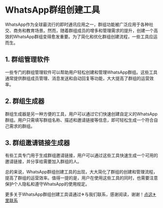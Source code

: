 # WhatsApp群组创建工具

WhatsApp作为全球最流行的即时通讯应用之一，群组功能被广泛应用于各种社交、商务和教育场景。然而，随着群组成员的增多和管理需求的提升，创建一个高效的WhatsApp群组变得愈发重要。为了简化和优化群组创建流程，一些工具应运而生。

## 1. 群组管理软件

一些专门的群组管理软件可以帮助用户轻松创建和管理WhatsApp群组。这些工具通常提供群组成员管理、消息发送和自动回复等功能，大大提高了群组的运营效率。

## 2. 群组生成器

群组生成器是另一种方便的工具，用户可以通过它们快速创建自定义的WhatsApp群组。用户只需填写群组名称、描述和邀请链接等信息，即可轻松生成一个符合自己需求的群组。

## 3. 群组邀请链接生成器

有些工具专门用于生成群组邀请链接，用户可以通过这些工具快速生成一个可用的邀请链接，并分享给需要加入群组的人。

总的来说，WhatsApp群组创建工具的出现，大大简化了群组的创建和管理流程，提高了群组的运营效率。值得一提的是，用户在使用这些工具的同时，也需要注意保护个人隐私和遵守WhatsApp的使用规定。

更多关于WhatsApp群组创建工具请通过✈与我们联系，感谢阅读，谢谢！[点这✈里联系](https://c.k02.cc)